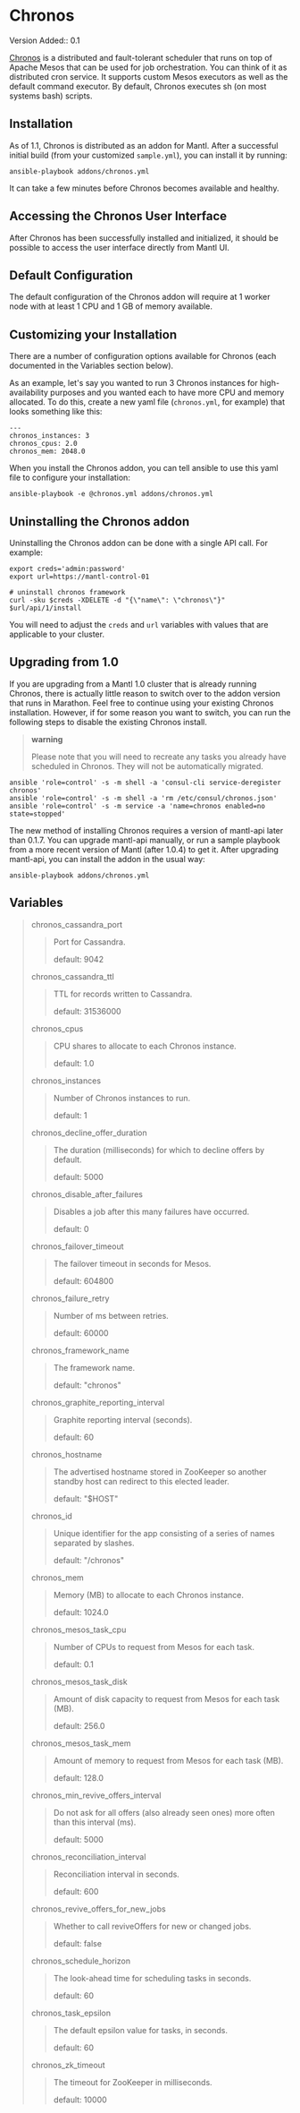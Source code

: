 Chronos
=======

Version Added:: 0.1

[Chronos](http://mesos.github.io/chronos/) is a distributed and
fault-tolerant scheduler that runs on top of Apache Mesos that can be
used for job orchestration. You can think of it as distributed cron
service. It supports custom Mesos executors as well as the default
command executor. By default, Chronos executes sh (on most systems bash)
scripts.

Installation
------------

As of 1.1, Chronos is distributed as an addon for Mantl. After a
successful initial build (from your customized `sample.yml`), you can
install it by running:

``` {.sourceCode .shell}
ansible-playbook addons/chronos.yml
```

It can take a few minutes before Chronos becomes available and healthy.

Accessing the Chronos User Interface
------------------------------------

After Chronos has been successfully installed and initialized, it should
be possible to access the user interface directly from Mantl UI.

Default Configuration
---------------------

The default configuration of the Chronos addon will require at 1 worker
node with at least 1 CPU and 1 GB of memory available.

Customizing your Installation
-----------------------------

There are a number of configuration options available for Chronos (each
documented in the Variables section below).

As an example, let's say you wanted to run 3 Chronos instances for
high-availability purposes and you wanted each to have more CPU and
memory allocated. To do this, create a new yaml file (`chronos.yml`, for
example) that looks something like this:

``` {.sourceCode .yaml}
---
chronos_instances: 3
chronos_cpus: 2.0
chronos_mem: 2048.0
```

When you install the Chronos addon, you can tell ansible to use this
yaml file to configure your installation:

``` {.sourceCode .shell}
ansible-playbook -e @chronos.yml addons/chronos.yml
```

Uninstalling the Chronos addon
------------------------------

Uninstalling the Chronos addon can be done with a single API call. For
example:

``` {.sourceCode .shell}
export creds='admin:password'
export url=https://mantl-control-01

# uninstall chronos framework
curl -sku $creds -XDELETE -d "{\"name\": \"chronos\"}" $url/api/1/install
```

You will need to adjust the `creds` and `url` variables with values that
are applicable to your cluster.

Upgrading from 1.0
------------------

If you are upgrading from a Mantl 1.0 cluster that is already running
Chronos, there is actually little reason to switch over to the addon
version that runs in Marathon. Feel free to continue using your existing
Chronos installation. However, if for some reason you want to switch,
you can run the following steps to disable the existing Chronos install.

> **warning**
>
> Please note that you will need to recreate any tasks you already have
> scheduled in Chronos. They will not be automatically migrated.

``` {.sourceCode .shell}
ansible 'role=control' -s -m shell -a 'consul-cli service-deregister chronos'
ansible 'role=control' -s -m shell -a 'rm /etc/consul/chronos.json'
ansible 'role=control' -s -m service -a 'name=chronos enabled=no state=stopped'
```

The new method of installing Chronos requires a version of mantl-api
later than 0.1.7. You can upgrade mantl-api manually, or run a sample
playbook from a more recent version of Mantl (after 1.0.4) to get it.
After upgrading mantl-api, you can install the addon in the usual way:

``` {.sourceCode .shell}
ansible-playbook addons/chronos.yml
```

Variables
---------

> chronos\_cassandra\_port
>
> > Port for Cassandra.
> >
> > default: 9042
>
> chronos\_cassandra\_ttl
>
> > TTL for records written to Cassandra.
> >
> > default: 31536000
>
> chronos\_cpus
>
> > CPU shares to allocate to each Chronos instance.
> >
> > default: 1.0
>
> chronos\_instances
>
> > Number of Chronos instances to run.
> >
> > default: 1
>
> chronos\_decline\_offer\_duration
>
> > The duration (milliseconds) for which to decline offers by default.
> >
> > default: 5000
>
> chronos\_disable\_after\_failures
>
> > Disables a job after this many failures have occurred.
> >
> > default: 0
>
> chronos\_failover\_timeout
>
> > The failover timeout in seconds for Mesos.
> >
> > default: 604800
>
> chronos\_failure\_retry
>
> > Number of ms between retries.
> >
> > default: 60000
>
> chronos\_framework\_name
>
> > The framework name.
> >
> > default: "chronos"
>
> chronos\_graphite\_reporting\_interval
>
> > Graphite reporting interval (seconds).
> >
> > default: 60
>
> chronos\_hostname
>
> > The advertised hostname stored in ZooKeeper so another standby host
> > can redirect to this elected leader.
> >
> > default: "\$HOST"
>
> chronos\_id
>
> > Unique identifier for the app consisting of a series of names
> > separated by slashes.
> >
> > default: "/chronos"
>
> chronos\_mem
>
> > Memory (MB) to allocate to each Chronos instance.
> >
> > default: 1024.0
>
> chronos\_mesos\_task\_cpu
>
> > Number of CPUs to request from Mesos for each task.
> >
> > default: 0.1
>
> chronos\_mesos\_task\_disk
>
> > Amount of disk capacity to request from Mesos for each task (MB).
> >
> > default: 256.0
>
> chronos\_mesos\_task\_mem
>
> > Amount of memory to request from Mesos for each task (MB).
> >
> > default: 128.0
>
> chronos\_min\_revive\_offers\_interval
>
> > Do not ask for all offers (also already seen ones) more often than
> > this interval (ms).
> >
> > default: 5000
>
> chronos\_reconciliation\_interval
>
> > Reconciliation interval in seconds.
> >
> > default: 600
>
> chronos\_revive\_offers\_for\_new\_jobs
>
> > Whether to call reviveOffers for new or changed jobs.
> >
> > default: false
>
> chronos\_schedule\_horizon
>
> > The look-ahead time for scheduling tasks in seconds.
> >
> > default: 60
>
> chronos\_task\_epsilon
>
> > The default epsilon value for tasks, in seconds.
> >
> > default: 60
>
> chronos\_zk\_timeout
>
> > The timeout for ZooKeeper in milliseconds.
> >
> > default: 10000
